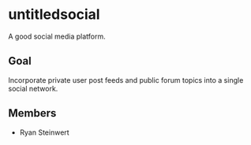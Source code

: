 # untitledsocial
A good social media platform.

## Goal
Incorporate private user post feeds and public forum topics into a single social network.

## Members
- Ryan Steinwert